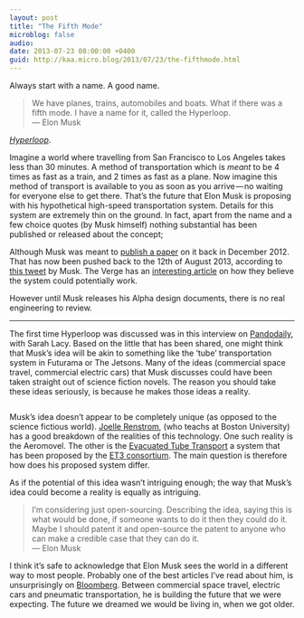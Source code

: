 ```yaml
---
layout: post
title: "The Fifth Mode"
microblog: false
audio: 
date: 2013-07-23 08:00:00 +0400
guid: http://kaa.micro.blog/2013/07/23/the-fifthmode.html
---
```

<p>Always start with a name. A good name.</p>

<blockquote>
  <p>We have planes, trains, automobiles and boats. What if there was a fifth mode. I have a name for it, called the Hyperloop.<br />
  — Elon Musk</p>
</blockquote>

<p><a href="http://en.wikipedia.org/wiki/Hyperloop"><em>Hyperloop</em></a>.</p>

<p>Imagine a world where travelling from San Francisco to Los Angeles takes less than 30 minutes. A method of transportation which is <em>meant</em> to be 4 times as fast as a train, and 2 times as fast as a plane. Now imagine this method of transport is available to you as soon as you arrive — no waiting for everyone else to get there. That’s the future that Elon Musk is proposing with his hypothetical high-speed transportation system. Details for this system are extremely thin on the ground. In fact, apart from the name and a few choice quotes (by Musk himself) nothing substantial has been published or released about the concept;</p>

<p>Although Musk was meant to <a href="http://www.wired.co.uk/news/archive/2012-11/19/elon-musk-on-hyperloop">publish a paper</a> on it back in December 2012. That has now been pushed back to the 12th of August 2013, according to <a href="http://www.theverge.com/2013/7/15/4524726/elon-musk-will-reveal-plans-for-hyperloop-august-12th">this tweet</a> by Musk. The Verge has an <a href="http://www.theverge.com/2013/7/18/4534476/how-will-elon-musks-hyperloop-work">interesting article</a> on how they believe the system could potentially work.</p>

<p>However until Musk releases his Alpha design documents, there is no real engineering to review.</p>

<hr /><p>The first time Hyperloop was discussed was in this interview on <a href="http://pandodaily.com/2012/07/12/pandomonthly-presents-a-fireside-chat-with-elon-musk/">Pandodaily</a>, with Sarah Lacy. Based on the little that has been shared, one might think that Musk’s idea will be akin to something like the ‘tube’ transportation system in Futurama or The Jetsons. Many of the ideas (commercial space travel, commercial electric cars) that Musk discusses could have been taken straight out of science fiction novels. The reason you should take these ideas seriously, is because he makes those ideas a reality.</p>

<p><img src="https://micro.kaa.bz/uploads/2018/db6ca643d4.jpg" alt="" /></p>

<p>Musk’s idea doesn’t appear to be completely unique (as opposed to the science fictious world). <a href="http://couldthishappen.com/?p=381">Joelle Renstrom</a>, (who teachs at Boston University) has a good breakdown of the realities of this technology. One such reality is the Aeromovel. The other is the <a href="http://www.youtube.com/watch?v=McpWcn-1RZU">Evacuated Tube Transport</a> a system that has been proposed by the <a href="http://www.et3.com/">ET3 consortium</a>. The main question is therefore how does his proposed system differ.</p>

<p>As if the potential of this idea wasn’t intriguing enough; the way that Musk’s idea could become a reality is equally as intriguing.</p>

<blockquote>
  <p>I’m considering just open-sourcing. Describing the idea, saying this is what would be done, if someone wants to do it then they could do it. Maybe I should patent it and open-source the patent to anyone who can make a credible case that they can do it.<br />
  — Elon Musk</p>
</blockquote>

<p>I think it’s safe to acknowledge that Elon Musk sees the world in a different way to most people. Probably one of the best articles I’ve read about him, is unsurprisingly on <a href="http://www.businessweek.com/articles/2012-09-13/elon-musk-the-21st-century-industrialist">Bloomberg</a>. Between commercial space travel, electric cars and pneumatic transportation, he is building the future that we were expecting. The future we dreamed we would be living in, when we got older.</p>
